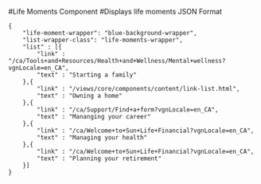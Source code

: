 #Life Moments Component
#Displays life moments
JSON Format
```
{
    "life-moment-wrapper": "blue-background-wrapper",
    "list-wrapper-class": "life-moments-wrapper",
    "list" : [{
        "link" : "/ca/Tools+and+Resources/Health+and+Wellness/Mental+wellness?vgnLocale=en_CA",
        "text" : "Starting a family"
    },{
        "link" : "/views/core/components/content/link-list.html",
        "text" : "Owning a home"
    },{
        "link" : "/ca/Support/Find+a+form?vgnLocale=en_CA",
        "text" : "Mananging your career"
    },{
        "link" : "/ca/Welcome+to+Sun+Life+Financial?vgnLocale=en_CA",
        "text" : "Managing your health"
    },{
        "link" : "/ca/Welcome+to+Sun+Life+Financial?vgnLocale=en_CA",
        "text" : "Planning your retirement"
    }]
}
```

<!-- life-moment-wrapper variables available: blue-background-wrapper , yellow-background-wrapper -->